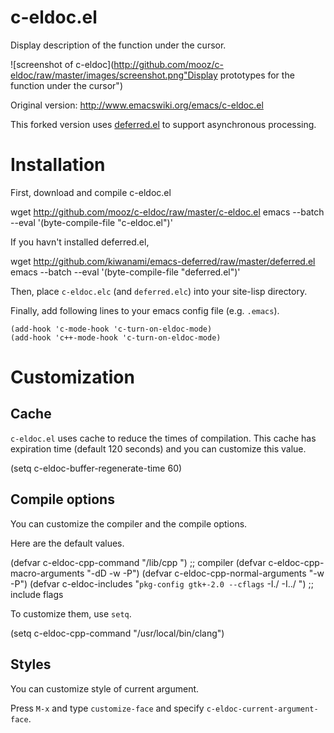 c-eldoc.el
==========

Display description of the function under the cursor.

![screenshot of c-eldoc](http://github.com/mooz/c-eldoc/raw/master/images/screenshot.png"Display prototypes for the function under the cursor")

Original version: http://www.emacswiki.org/emacs/c-eldoc.el

This forked version uses [deferred.el](http://github.com/kiwanami/emacs-deferred "emacs-deferred") to support asynchronous processing.

Installation
============

First, download and compile c-eldoc.el

 wget http://github.com/mooz/c-eldoc/raw/master/c-eldoc.el
 emacs --batch --eval '(byte-compile-file "c-eldoc.el")'

If you havn't installed deferred.el,

 wget http://github.com/kiwanami/emacs-deferred/raw/master/deferred.el
 emacs --batch --eval '(byte-compile-file "deferred.el")'

Then, place `c-eldoc.elc` (and `deferred.elc`) into your site-lisp directory.

Finally, add following lines to your emacs config file (e.g. `.emacs`).

    (add-hook 'c-mode-hook 'c-turn-on-eldoc-mode)
    (add-hook 'c++-mode-hook 'c-turn-on-eldoc-mode)

Customization
=============

Cache
-----

`c-eldoc.el` uses cache to reduce the times of compilation. This cache has expiration time (default 120 seconds) and you can customize this value.

(setq c-eldoc-buffer-regenerate-time 60)

Compile options
---------------

You can customize the compiler and the compile options.

Here are the default values.

 (defvar c-eldoc-cpp-command "/lib/cpp ") ;; compiler
 (defvar c-eldoc-cpp-macro-arguments "-dD -w -P")
 (defvar c-eldoc-cpp-normal-arguments "-w -P")
 (defvar c-eldoc-includes "`pkg-config gtk+-2.0 --cflags` -I./ -I../ ") ;; include flags

To customize them, use `setq`.

 (setq c-eldoc-cpp-command "/usr/local/bin/clang")

Styles
-----------------------------

You can customize style of current argument.

Press `M-x` and type `customize-face` and specify `c-eldoc-current-argument-face`.
